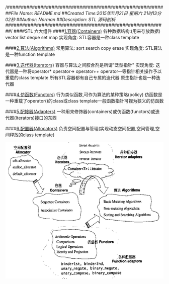 /*########################################################
##File Name: README.md
##Created Time:2015年11月21日 星期六 21时13分02秒
##Author: Norman 
##Description: STL 源码剖析
##########################################################*/
####STL 六大组件
####[1.容器(Containers)](./Containers)
    各种数据结构:(用来存放数据)
        vector
        list
        deque
        set
        map
    实现角度:
        STL容器是一种class template

####[2.算法(Algorithms)](./Algorithms)
    常用算法:
        sort
        search
        copy
        erase
    实现角度:
        STL算法是一种function template

####[3.迭代器(Iterators)](./Iterators)
    容器与算法之间胶合剂是所谓"泛型指针"
    实现角度:
        迭代器是一种将operator* operator-> operator++ operator--等指针相关操作予以重载的class template
        所有STL容器都有自己专属的迭代器
        原生指针也是一种迭代器

####[4.仿函数(Functors)](./Functors)
    行为类似函数,可作为算法的某种策略(policy)
    仿函数是一种重载了operator()的class或class template一般函数指针可视为狭义的仿函数

####[5.配接器(Adapters)](./Adapters)
    一种用来修饰器(containers)或仿函数(functors)或迭代器(Iterators)接口的东西

####[6.配置器(Allocators)](./Allocators)
    负责空间配置与管理(实现动态空间配置,空间管理,空间释放的class template)


![](./stl.png)
